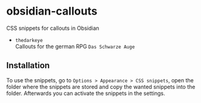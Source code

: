 # obsidian-callouts
CSS snippets for callouts in Obsidian

- `thedarkeye`  
  Callouts for the german RPG `Das Schwarze Auge`

## Installation
To use the snippets, go to `Options > Appearance > CSS snippets`, open the folder where the snippets are stored and copy the wanted snippets into the folder.
Afterwards you can activate the snippets in the settings.
